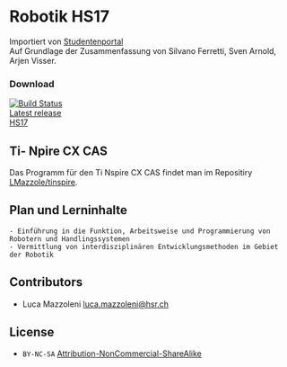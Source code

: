 # Robotik HS17
Importiert von [Studentenportal](https://studentenportal.ch/dokumente/rob/)  
Auf Grundlage der Zusammenfassung von Silvano Ferretti, Sven Arnold, Arjen Visser. 

### Download
[![Build Status](https://travis-ci.org/LMazzole/RobotikHs17.svg?branch=master)](https://travis-ci.org/LMazzole/RobotikHs17)  
[Latest release](https://github.com/LMazzole/RobotikHs17/releases/latest)  
[HS17](https://github.com/LMazzole/RobotikHs17/releases/download/HS17/Rob.pdf)  

## Ti- Npire CX CAS
Das Programm für den Ti Nspire CX CAS findet man im Repositiry [LMazzole/tinspire](https://github.com/LMazzole/tinspire).

## Plan und Lerninhalte
    - Einführung in die Funktion, Arbeitsweise und Programmierung von Robotern und Handlingssystemen
    - Vermittlung von interdisziplinären Entwicklungsmethoden im Gebiet der Robotik
## Contributors
   - Luca Mazzoleni luca.mazzoleni@hsr.ch  

## License

* `BY-NC-SA` [Attribution-NonCommercial-ShareAlike](https://github.com/idleberg/Creative-Commons-Markdown/blob/spaces/4.0/by-nc-sa.markdown)
